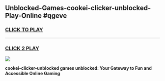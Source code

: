 
## Unblocked-Games-cookei-clicker-unblocked-Play-Online #qgeve
<h3>
<a href="https://news.freeplayer.one?title=cookei-clicker-unblocked&ref=3">CLICK TO PLAY</a></h3>
<hr>

<h3>
<a href="https://news.freeplayer.one?title=cookei-clicker-unblocked&ref=3">CLICK 2 PLAY</a>
  
</h3>

<a href="https://news.freeplayer.one?title=cookei-clicker-unblocked&ref=3"><img src="https://clearcache.store/games.png"></a>


**cookei-clicker-unblocked games unblocked: Your Gateway to Fun and Accessible Online Gaming**
